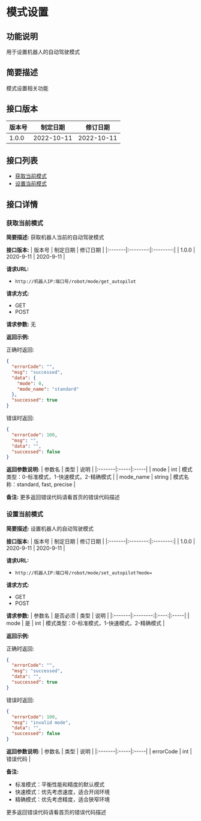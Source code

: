 # 模式设置

## 功能说明
用于设置机器人的自动驾驶模式

## 简要描述
模式设置相关功能

## 接口版本
| 版本号 | 制定日期 | 修订日期 |
|:-------|:--------:|:--------:|
| 1.0.0  | 2022-10-11 | 2022-10-11 |

## 接口列表
- [获取当前模式](#获取当前模式)
- [设置当前模式](#设置当前模式)

## 接口详情

### 获取当前模式

**简要描述:**
获取机器人当前的自动驾驶模式

**接口版本:**
| 版本号 | 制定日期 | 修订日期 |
|:-------|:--------:|:--------:|
| 1.0.0  | 2020-9-11 | 2020-9-11 |

**请求URL:** 
- `http://机器人IP:端口号/robot/mode/get_autopilot`

**请求方式:**
- GET 
- POST

**请求参数:**
无

**返回示例:**

正确时返回:
```json
{
  "errorCode": "",
  "msg": "successed",
  "data": {
    "mode": 0,
    "mode_name": "standard"
  },
  "successed": true
}
```

错误时返回:
```json
{
  "errorCode": 100,
  "msg": "",
  "data": "",
  "successed": false
}
```

**返回参数说明:**
| 参数名 | 类型 | 说明 |
|:-------|:-----|:-----|
| mode | int | 模式类型：0-标准模式，1-快速模式，2-精确模式 |
| mode_name | string | 模式名称：standard, fast, precise |

**备注:**
更多返回错误代码请看首页的错误代码描述

### 设置当前模式

**简要描述:**
设置机器人的自动驾驶模式

**接口版本:**
| 版本号 | 制定日期 | 修订日期 |
|:-------|:--------:|:--------:|
| 1.0.0  | 2020-9-11 | 2020-9-11 |

**请求URL:** 
- `http://机器人IP:端口号/robot/mode/set_autopilot?mode=`

**请求方式:**
- GET 
- POST

**请求参数:**
| 参数名 | 是否必须 | 类型 | 说明 |
|:-------|:--------:|:----:|:-----|
| mode | 是 | int | 模式类型：0-标准模式，1-快速模式，2-精确模式 |

**返回示例:**

正确时返回:
```json
{
  "errorCode": "",
  "msg": "successed",
  "data": "",
  "successed": true
}
```

错误时返回:
```json
{
  "errorCode": 100,
  "msg": "invalid mode",
  "data": "",
  "successed": false
}
```

**返回参数说明:**
| 参数名 | 类型 | 说明 |
|:-------|:-----|:-----|
| errorCode | int | 错误代码 |

**备注:**
- 标准模式：平衡性能和精度的默认模式
- 快速模式：优先考虑速度，适合开阔环境
- 精确模式：优先考虑精度，适合狭窄环境

更多返回错误代码请看首页的错误代码描述 